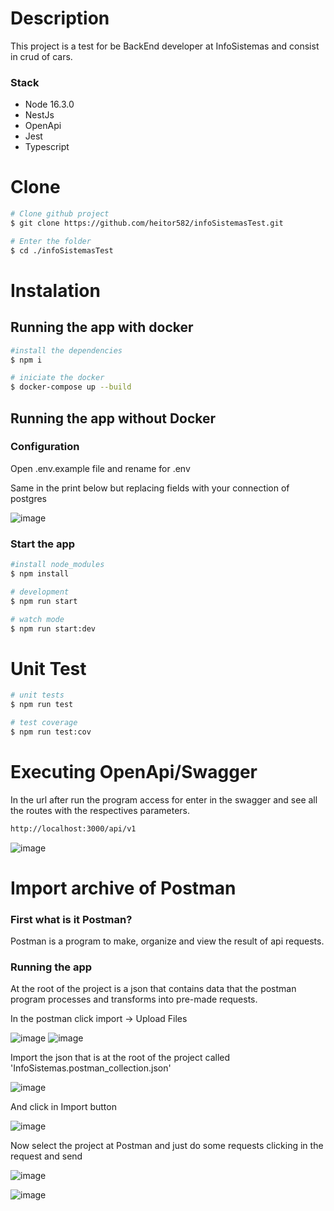 # Description
This project is a test for be BackEnd developer at InfoSistemas and consist in crud of cars.

### Stack
- Node 16.3.0
- NestJs
- OpenApi
- Jest
- Typescript

# Clone

```bash
# Clone github project
$ git clone https://github.com/heitor582/infoSistemasTest.git

# Enter the folder
$ cd ./infoSistemasTest
```
# Instalation
## Running the app with docker
```bash
#install the dependencies
$ npm i

# iniciate the docker
$ docker-compose up --build
```

## Running the app without Docker
### Configuration

Open .env.example file and rename for .env

Same in the print below but replacing fields with your connection of postgres

![image](https://user-images.githubusercontent.com/58075535/124395440-8fe40a00-dcda-11eb-9d77-e527e05eef5d.png)

### Start the app
```bash
#install node_modules
$ npm install

# development
$ npm run start

# watch mode
$ npm run start:dev
```
# Unit Test

```bash
# unit tests
$ npm run test

# test coverage
$ npm run test:cov
```
# Executing OpenApi/Swagger
 In the url after run the program access for enter in the swagger and see all the routes with the respectives parameters.
 ```bash
http://localhost:3000/api/v1
```
![image](https://user-images.githubusercontent.com/58075535/124395497-cde12e00-dcda-11eb-842b-9213a008bc73.png)


# Import archive of Postman
  ### First what is it Postman?
  Postman is a program to make, organize and view the result of api requests.
  ### Running the app 
At the root of the project is a json that contains data that the postman program processes and transforms into pre-made requests.

In the postman click import -> Upload Files

![image](https://user-images.githubusercontent.com/58075535/124396541-92e1f900-dce0-11eb-9a0f-68eed8e69eb7.png)
![image](https://user-images.githubusercontent.com/58075535/124396554-9bd2ca80-dce0-11eb-9ceb-69372af6613f.png)


Import the json that is at the root of the project called 'InfoSistemas.postman_collection.json'

![image](https://user-images.githubusercontent.com/58075535/124396566-b1e08b00-dce0-11eb-943b-a6a7c3c9c818.png)

And click in Import button

![image](https://user-images.githubusercontent.com/58075535/124396573-bd33b680-dce0-11eb-917f-7f3e4a284972.png)

Now select the project at Postman and just do some requests clicking in the request and send

![image](https://user-images.githubusercontent.com/58075535/124396581-cb81d280-dce0-11eb-92d6-af710d1aa27e.png)

![image](https://user-images.githubusercontent.com/58075535/124396612-f2d89f80-dce0-11eb-93dc-ea98eae46526.png)


